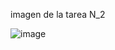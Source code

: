 imagen de la tarea N_2

![image](https://user-images.githubusercontent.com/116972136/205815894-45e3c8bf-0bb3-4922-a57b-b2ffd15ddfa9.png)
